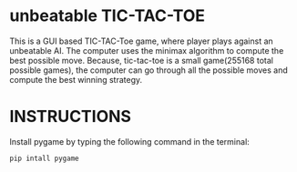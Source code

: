 # unbeatable TIC-TAC-TOE
This is a GUI based TIC-TAC-Toe game, where player plays against an unbeatable AI. The computer uses the minimax algorithm to compute the best possible move. Because, tic-tac-toe is a small game(255168 total possible games), the computer can go through all the possible moves and compute the best winning strategy.

# INSTRUCTIONS
Install pygame by typing the following command in the terminal:
```
pip intall pygame
```

